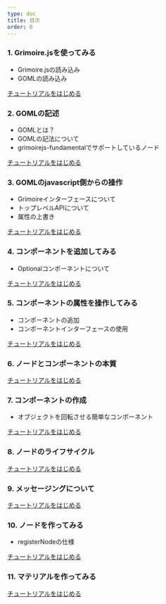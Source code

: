 ```yaml
---
type: doc
title: 目次
order: 0
---
```


### 1. Grimoire.jsを使ってみる
  * Grimoire.jsの読み込み
  * GOMLの読み込み

[チュートリアルをはじめる](/tutorial/01-getting-started.html)


### 2. GOMLの記述
  * GOMLとは？
  * GOMLの記法について
  * grimoirejs-fundamentalでサポートしているノード

[チュートリアルをはじめる](/tutorial/02-handle-goml.html)

### 3. GOMLのjavascript側からの操作
  * Grimoireインターフェースについて
  * トップレベルAPIについて
  * 属性の上書き

[チュートリアルをはじめる](/tutorial/03-handle-goml-with-js.html)


### 4. コンポーネントを追加してみる
  * Optionalコンポーネントについて

[チュートリアルをはじめる](/tutorial/04-handle-component.html)

### 5. コンポーネントの属性を操作してみる
  * コンポーネントの追加
  * コンポーネントインターフェースの使用

[チュートリアルをはじめる](/tutorial/05-handle-component-with-js.html)

### 6. ノードとコンポーネントの本質

[チュートリアルをはじめる](/tutorial/06-node-and-component.html)

### 7. コンポーネントの作成
  * オブジェクトを回転させる簡単なコンポーネント

[チュートリアルをはじめる](/tutorial/07-create-component.html)

### 8. ノードのライフサイクル

[チュートリアルをはじめる](/tutorial/08-node-lifecycle.html)

### 9. メッセージングについて
[チュートリアルをはじめる](/tutorial/09-messaging.html)

### 10. ノードを作ってみる
  * registerNodeの仕様

[チュートリアルをはじめる](/tutorial/10-create-node.html)

### 11. マテリアルを作ってみる

[チュートリアルをはじめる](/tutorial/11-create-material.html)
